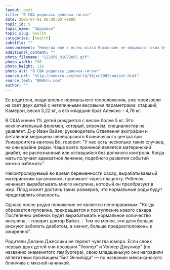 ```yaml
---
layout: post
title: "В США родилась девочка-гигант"
date: 2005-07-01 00:00:00 +0000
topic_id: 5
topic_name: "Здоровье"
topic_slug: health
categories: [health]
subtitle: ""
announcement: "Никогда еще в яслях штата Висконсин не видывали таких бутузов. \"Малышка\" Делани Джессика Баззел, весящая при рождении 6,24 кг при росте 56 см, произвела сенсацию в США. Появившаяся на свет с помощью кесарева сечения 23 июня, на три недели раньше положенного срока, девочка имеет габариты 4-5-месячного младенца. Пеленки, распашонки - все уже сейчас слишком мало для Делани Джессики, пишет Le Matin (перевод на сайте Inopressa)."
additional_content: ""
photo_filename: "122959_01072005.gif"
photo_width: 158
photo_height: 118
photo_alt: "В США родилась девочка-гигант"
source_url: "http://newsru.com/world/30jun2005/mutant.html"
source_text: "NEWSru.com"
author: ""
---
```

Ее родители, люди вполне нормального телосложения, уже произвели на свет двух детей с нетипичными весовыми параметрами: старший, Камерон, весил 5,22 кг, а его младший брат Алексис - 4,76 кг.

В США менее 1% детей рождается с весом более 5 кг. Это исключительный феномен, который, впрочем, специалистов не удивляет. Д-р Ивэн Вайэл, руководитель Отделения эхографии и фетальной медицины швейцарского Клинического центра при Университета кантона Во, говорит: "У нас есть несколько таких случаев, но они крайне редки. Чаще всего причиной является материнский диабет, не распознанный или оставшийся без должного контроля. Когда мать получает адекватное лечение, подобного развития событий можно избежать".

Неконтролируемый во время беременности сахар, вырабатываемый материнским организмом, проникает через плаценту. Ребенок начинает вырабатывать много инсулина, который он преобразует в жир. Плод может достичь таких размеров, что нормальные роды будут представлять опасность.

Однако после родов положение не является непоправимым. "Когда обрезается пуповина, прекращается и поступление нового сахара. Постепенно ребенок будет вырабатывать нормальное количество инсулина, - говорит доктор Вайэл. - Тем не менее, эти дети больше рискуют заболеть диабетом, а значит, больше предрасположены к ожирению".

Родители Делани Джессики не теряют чувства юмора. Если своих первых двух детей они прозвали "Уоппер" и Уоппер Джуниор" (по названию знаменитого гамбургера), свою младшенькую они наградили аппетитным прозвищем "Биг Энчилада" &mdash; по названию мексиканского блинчика с мясной начинкой.
